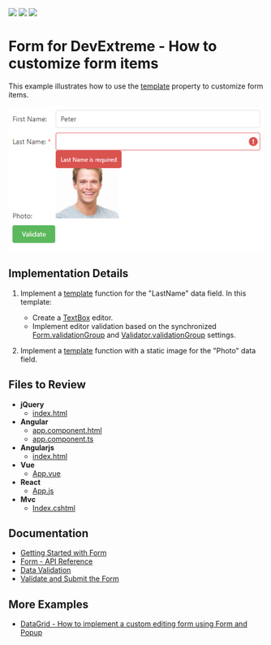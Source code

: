 <!-- default badges list -->
![](https://img.shields.io/endpoint?url=https://codecentral.devexpress.com/api/v1/VersionRange/234532451/19.2.5%2B)
[![](https://img.shields.io/badge/Open_in_DevExpress_Support_Center-FF7200?style=flat-square&logo=DevExpress&logoColor=white)](https://supportcenter.devexpress.com/ticket/details/T853162)
[![](https://img.shields.io/badge/📖_How_to_use_DevExpress_Examples-e9f6fc?style=flat-square)](https://docs.devexpress.com/GeneralInformation/403183)
<!-- default badges end -->
# Form for DevExtreme - How to customize form items

This example illustrates how to use the [template](https://js.devexpress.com/Documentation/ApiReference/UI_Widgets/dxForm/Item_Types/SimpleItem/#template) property to customize form items.

![form](form-custom-items.png)

## Implementation Details

1. Implement a [template](https://js.devexpress.com/Documentation/ApiReference/UI_Widgets/dxForm/Item_Types/SimpleItem/#template) function for the "LastName" data field. In this template:
    - Create a [TextBox](https://js.devexpress.com/Documentation/ApiReference/UI_Widgets/dxTextBox/) editor.
    - Implement editor validation based on the synchronized [Form.validationGroup](https://js.devexpress.com/Documentation/ApiReference/UI_Widgets/dxForm/Configuration/#validationGroup) and [Validator.validationGroup](https://js.devexpress.com/Documentation/ApiReference/UI_Widgets/dxValidator/Configuration/#validationGroup) settings.
 
2. Implement a [template](https://js.devexpress.com/Documentation/ApiReference/UI_Widgets/dxForm/Item_Types/SimpleItem/#template) function with a static image for the "Photo" data field. 
 
## Files to Review

- **jQuery**
    - [index.html](jquery/index.html)    
- **Angular**
    - [app.component.html](angular/src/app/app.component.html)
    - [app.component.ts](angular/src/app/app.component.ts)
- **Angularjs**
    - [index.html](angularjs/index.html)   
- **Vue**
    - [App.vue](vue/src/App.vue)
- **React**
    - [App.js](react/src/App.js)
- **Mvc**    
    - [Index.cshtml](mvc/Views/Home/Index.cshtml)

## Documentation

- [Getting Started with Form](https://js.devexpress.com/Documentation/Guide/UI_Components/Form/Getting_Started_with_Form/)
- [Form - API Reference](https://js.devexpress.com/Documentation/ApiReference/UI_Components/dxForm/)
- [Data Validation](https://js.devexpress.com/Documentation/Guide/UI_Components/Common/UI_Widgets/Data_Validation/)
- [Validate and Submit the Form](https://js.devexpress.com/Documentation/Guide/UI_Components/Form/Validate_and_Submit_the_Form/)

## More Examples

- [DataGrid - How to implement a custom editing form using Form and Popup](https://github.com/DevExpress-Examples/DataGrid-How-to-implement-a-custom-editing-form-using-dxForm-and-dxPopup)

